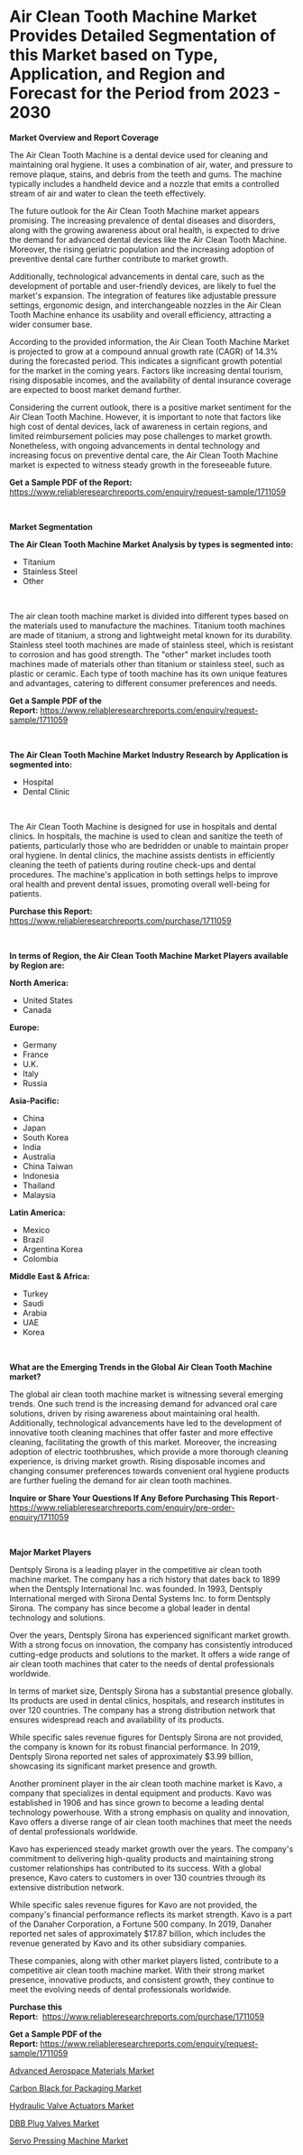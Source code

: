 <p><h1>Air Clean Tooth Machine Market Provides Detailed Segmentation of this Market based on Type, Application, and Region and Forecast for the Period from 2023 - 2030</h1></p><p><strong>Market Overview and Report Coverage</strong></p>
<p><p>The Air Clean Tooth Machine is a dental device used for cleaning and maintaining oral hygiene. It uses a combination of air, water, and pressure to remove plaque, stains, and debris from the teeth and gums. The machine typically includes a handheld device and a nozzle that emits a controlled stream of air and water to clean the teeth effectively.</p><p>The future outlook for the Air Clean Tooth Machine market appears promising. The increasing prevalence of dental diseases and disorders, along with the growing awareness about oral health, is expected to drive the demand for advanced dental devices like the Air Clean Tooth Machine. Moreover, the rising geriatric population and the increasing adoption of preventive dental care further contribute to market growth.</p><p>Additionally, technological advancements in dental care, such as the development of portable and user-friendly devices, are likely to fuel the market's expansion. The integration of features like adjustable pressure settings, ergonomic design, and interchangeable nozzles in the Air Clean Tooth Machine enhance its usability and overall efficiency, attracting a wider consumer base.</p><p>According to the provided information, the Air Clean Tooth Machine Market is projected to grow at a compound annual growth rate (CAGR) of 14.3% during the forecasted period. This indicates a significant growth potential for the market in the coming years. Factors like increasing dental tourism, rising disposable incomes, and the availability of dental insurance coverage are expected to boost market demand further.</p><p>Considering the current outlook, there is a positive market sentiment for the Air Clean Tooth Machine. However, it is important to note that factors like high cost of dental devices, lack of awareness in certain regions, and limited reimbursement policies may pose challenges to market growth. Nonetheless, with ongoing advancements in dental technology and increasing focus on preventive dental care, the Air Clean Tooth Machine market is expected to witness steady growth in the foreseeable future.</p></p>
<p><strong>Get a Sample PDF of the Report:</strong> <a href="https://www.reliableresearchreports.com/enquiry/request-sample/1711059">https://www.reliableresearchreports.com/enquiry/request-sample/1711059</a></p>
<p>&nbsp;</p>
<p><strong>Market Segmentation</strong></p>
<p><strong>The Air Clean Tooth Machine Market Analysis by types is segmented into:</strong></p>
<p><ul><li>Titanium</li><li>Stainless Steel</li><li>Other</li></ul></p>
<p>&nbsp;</p>
<p><p>The air clean tooth machine market is divided into different types based on the materials used to manufacture the machines. Titanium tooth machines are made of titanium, a strong and lightweight metal known for its durability. Stainless steel tooth machines are made of stainless steel, which is resistant to corrosion and has good strength. The "other" market includes tooth machines made of materials other than titanium or stainless steel, such as plastic or ceramic. Each type of tooth machine has its own unique features and advantages, catering to different consumer preferences and needs.</p></p>
<p><strong>Get a Sample PDF of the Report:</strong>&nbsp;<a href="https://www.reliableresearchreports.com/enquiry/request-sample/1711059">https://www.reliableresearchreports.com/enquiry/request-sample/1711059</a></p>
<p>&nbsp;</p>
<p><strong>The Air Clean Tooth Machine Market Industry Research by Application is segmented into:</strong></p>
<p><ul><li>Hospital</li><li>Dental Clinic</li></ul></p>
<p>&nbsp;</p>
<p><p>The Air Clean Tooth Machine is designed for use in hospitals and dental clinics. In hospitals, the machine is used to clean and sanitize the teeth of patients, particularly those who are bedridden or unable to maintain proper oral hygiene. In dental clinics, the machine assists dentists in efficiently cleaning the teeth of patients during routine check-ups and dental procedures. The machine's application in both settings helps to improve oral health and prevent dental issues, promoting overall well-being for patients.</p></p>
<p><strong>Purchase this Report:</strong>&nbsp; <a href="https://www.reliableresearchreports.com/purchase/1711059">https://www.reliableresearchreports.com/purchase/1711059</a></p>
<p>&nbsp;</p>
<p><strong>In terms of Region, the Air Clean Tooth Machine Market Players available by Region are:</strong></p>
<p>
    <p> <strong> North America: </strong>
        <ul>
            <li>United States</li>
            <li>Canada</li>
        </ul>
        </p> 
    <p> <strong> Europe: </strong>
        <ul>
            <li>Germany</li>
            <li>France</li>
            <li>U.K.</li>
            <li>Italy</li>
            <li>Russia</li>
        </ul>
        </p> 
    <p> <strong> Asia-Pacific: </strong>
        <ul>
            <li>China</li>
            <li>Japan</li>
            <li>South Korea</li>
            <li>India</li>
            <li>Australia</li>
            <li>China Taiwan</li>
            <li>Indonesia</li>
            <li>Thailand</li>
            <li>Malaysia</li>
        </ul>
        </p> 
    <p> <strong> Latin America: </strong>
        <ul>
            <li>Mexico</li>
            <li>Brazil</li>
            <li>Argentina Korea</li>
            <li>Colombia</li>
        </ul>
        </p> 
    <p> <strong> Middle East & Africa: </strong>
        <ul>
            <li>Turkey</li>
            <li>Saudi</li>
            <li>Arabia</li>
            <li>UAE</li>
            <li>Korea</li>
        </ul>
    </p>
    </p>
<p>&nbsp;</p>
<p><strong>What are the Emerging Trends in the Global Air Clean Tooth Machine market?</strong></p>
<p><p>The global air clean tooth machine market is witnessing several emerging trends. One such trend is the increasing demand for advanced oral care solutions, driven by rising awareness about maintaining oral health. Additionally, technological advancements have led to the development of innovative tooth cleaning machines that offer faster and more effective cleaning, facilitating the growth of this market. Moreover, the increasing adoption of electric toothbrushes, which provide a more thorough cleaning experience, is driving market growth. Rising disposable incomes and changing consumer preferences towards convenient oral hygiene products are further fueling the demand for air clean tooth machines.</p></p>
<p><strong>Inquire or Share Your Questions If Any Before Purchasing This Report</strong>- <a href="https://www.reliableresearchreports.com/enquiry/pre-order-enquiry/1711059">https://www.reliableresearchreports.com/enquiry/pre-order-enquiry/1711059</a></p>
<p>&nbsp;</p>
<p><strong>Major Market Players</strong></p>
<p><p>Dentsply Sirona is a leading player in the competitive air clean tooth machine market. The company has a rich history that dates back to 1899 when the Dentsply International Inc. was founded. In 1993, Dentsply International merged with Sirona Dental Systems Inc. to form Dentsply Sirona. The company has since become a global leader in dental technology and solutions.</p><p>Over the years, Dentsply Sirona has experienced significant market growth. With a strong focus on innovation, the company has consistently introduced cutting-edge products and solutions to the market. It offers a wide range of air clean tooth machines that cater to the needs of dental professionals worldwide.</p><p>In terms of market size, Dentsply Sirona has a substantial presence globally. Its products are used in dental clinics, hospitals, and research institutes in over 120 countries. The company has a strong distribution network that ensures widespread reach and availability of its products.</p><p>While specific sales revenue figures for Dentsply Sirona are not provided, the company is known for its robust financial performance. In 2019, Dentsply Sirona reported net sales of approximately $3.99 billion, showcasing its significant market presence and growth.</p><p>Another prominent player in the air clean tooth machine market is Kavo, a company that specializes in dental equipment and products. Kavo was established in 1906 and has since grown to become a leading dental technology powerhouse. With a strong emphasis on quality and innovation, Kavo offers a diverse range of air clean tooth machines that meet the needs of dental professionals worldwide.</p><p>Kavo has experienced steady market growth over the years. The company's commitment to delivering high-quality products and maintaining strong customer relationships has contributed to its success. With a global presence, Kavo caters to customers in over 130 countries through its extensive distribution network.</p><p>While specific sales revenue figures for Kavo are not provided, the company's financial performance reflects its market strength. Kavo is a part of the Danaher Corporation, a Fortune 500 company. In 2019, Danaher reported net sales of approximately $17.87 billion, which includes the revenue generated by Kavo and its other subsidiary companies.</p><p>These companies, along with other market players listed, contribute to a competitive air clean tooth machine market. With their strong market presence, innovative products, and consistent growth, they continue to meet the evolving needs of dental professionals worldwide.</p></p>
<p><strong>Purchase this Report:</strong>&nbsp;&nbsp;<a href="https://www.reliableresearchreports.com/purchase/1711059">https://www.reliableresearchreports.com/purchase/1711059</a></p>
<p></p>
<p><strong>Get a Sample PDF of the Report:</strong>&nbsp;<a href="https://www.reliableresearchreports.com/enquiry/request-sample/1711059">https://www.reliableresearchreports.com/enquiry/request-sample/1711059</a></p>
<p><p><a href="https://www.linkedin.com/pulse/advanced-aerospace-materials-market-challenges-opportunities-8c2wf/">Advanced Aerospace Materials Market</a></p><p><a href="https://www.linkedin.com/pulse/carbon-black-packaging-market-insights-players-forecast-dnfmf/">Carbon Black for Packaging Market</a></p><p><a href="https://medium.com/@suryayadavrp23/hydraulic-valve-actuators-market-size-and-market-trends-complete-industry-overview-2023-to-2030-521bda8cc3a4">Hydraulic Valve Actuators Market</a></p><p><a href="https://medium.com/@react.shoe.mask/dbb-plug-valves-market-size-market-outlook-and-market-forecast-2023-to-2030-6454936d6621">DBB Plug Valves Market</a></p><p><a href="https://github.com/grishafomin4852/Market-Research-Report-List-1/blob/main/servo-pressing-machine-market.md">Servo Pressing Machine Market</a></p></p>